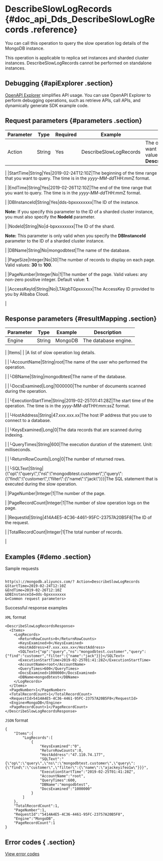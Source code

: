 # DescribeSlowLogRecords {#doc_api_Dds_DescribeSlowLogRecords .reference}

You can call this operation to query the slow operation log details of the MongoDB instance.

This operation is applicable to replica set instances and sharded cluster instances. DescribeSlowLogRecords cannot be performed on standalone instances.

## Debugging {#apiExplorer .section}

[OpenAPI Explorer](https://api.aliyun.com/#product=Dds&api=DescribeSlowLogRecords) simplifies API usage. You can use OpenAPI Explorer to perform debugging operations, such as retrieve APIs, call APIs, and dynamically generate SDK example code.

## Request parameters {#parameters .section}

|Parameter|Type|Required|Example|Description|
|---------|----|--------|-------|-----------|
|Action|String|Yes|DescribeSlowLogRecords|The operation that you want to perform. Set the value to **DescribeSlowLogRecords**.

 |
|StartTime|String|Yes|2019-02-24T12:10Z|The beginning of the time range that you want to query. The time is in the *yyyy-MM-dd*T*HH:mm*Z format.

 |
|EndTime|String|Yes|2019-02-26T12:10Z|The end of the time range that you want to query. The time is in the *yyyy-MM-dd*T*HH:mm*Z format.

 |
|DBInstanceId|String|Yes|dds-bpxxxxxxxx|The ID of the instance.

 **Note:** If you specify this parameter to the ID of a sharded cluster instance, you must also specify the **NodeId** parameter.

 |
|NodeId|String|No|d-bpxxxxxxxx|The ID of the shard.

 **Note:** This parameter is only valid when you specify the **DBInstanceId** parameter to the ID of a sharded cluster instance.

 |
|DBName|String|No|mongodbtest|The name of the database.

 |
|PageSize|Integer|No|30|The number of records to display on each page. Valid values: **30** to **100**.

 |
|PageNumber|Integer|No|1|The number of the page. Valid values: any non-zero positive integer. Default value: **1**.

 |
|AccessKeyId|String|No|LTAIgbTGpxxxxxx|The AccessKey ID provided to you by Alibaba Cloud.

 |

## Response parameters {#resultMapping .section}

|Parameter|Type|Example|Description|
|---------|----|-------|-----------|
|Engine|String|MongoDB|The database engine.

 |
|Items| | |A list of slow operation log details.

 |
|└AccountName|String|root|The name of the user who performed the operation.

 |
|└DBName|String|mongodbtest|The name of the database.

 |
|└DocsExamined|Long|1000000|The number of documents scanned during the operation.

 |
|└ExecutionStartTime|String|2019-02-25T01:41:28Z|The start time of the operation. The time is in the *yyyy-MM-dd*T*HH:mm:ss*Z format.

 |
|└HostAddress|String|47.xxx.xxx.xx|The host IP address that you use to connect to a database.

 |
|└KeysExamined|Long|0|The data records that are scanned during indexing.

 |
|└QueryTimes|String|600|The execution duration of the statement. Unit: milliseconds.

 |
|└ReturnRowCounts|Long|0|The number of returned rows.

 |
|└SQLText|String|\{\\"op\\":\\"query\\",\\"ns\\":\\"mongodbtest.customer\\",\\"query\\":\{\\"find\\":\\"customer\\",\\"filter\\":\{\\"name\\":\\"jack\\"\}\}\}|The SQL statement that is executed during the slow operation.

 |
|PageNumber|Integer|1|The number of the page.

 |
|PageRecordCount|Integer|1|The number of slow operation logs on the page.

 |
|RequestId|String|414A4E5-4C36-4461-95FC-23757A20B5F8|The ID of the request.

 |
|TotalRecordCount|Integer|1|The total number of records.

 |

## Examples {#demo .section}

Sample requests

``` {#request_demo}

http(s)://mongodb.aliyuncs.com/? Action=DescribeSlowLogRecords
&StartTime=2019-02-24T12:10Z
&EndTime=2019-02-26T12:10Z
&DBInstanceId=dds-bpxxxxxxxx
&<Common request parameters>

```

Successful response examples

`XML` format

``` {#xml_return_success_demo}
<DescribeSlowLogRecordsResponse>
  <Items>
    <LogRecords>
      <ReturnRowCounts>0</ReturnRowCounts>
      <KeysExamined>0</KeysExamined>
      <HostAddress>47.xxx.xxx.xx</HostAddress>
      <SQLText>{"op":"query","ns":"mongodbtest.customer","query":{"find":"customer","filter":{"name":"jack"}}}</SQLText>
      <ExecutionStartTime>2019-02-25T01:41:28Z</ExecutionStartTime>
      <AccountName>root</AccountName>
      <QueryTimes>600</QueryTimes>
      <DocsExamined>1000000</DocsExamined>
      <DBName>mongodbtest</DBName>
    </LogRecords>
  </Items>
  <PageNumber>1</PageNumber>
  <TotalRecordCount>1</TotalRecordCount>
  <RequestId>5414A4E5-4C36-4461-95FC-23757A20B5F8</RequestId>
  <Engine>MongoDB</Engine>
  <PageRecordCount>1</PageRecordCount>
</DescribeSlowLogRecordsResponse>

```

`JSON` format

``` {#json_return_success_demo}
{
	"Items":{
		"LogRecords":[
			{
				"KeysExamined":"0",
				"ReturnRowCounts":0,
				"HostAddress":"47.110.74.177",
				"SQLText":"{\"op\":\"query\",\"ns\":\"mongodbtest.customer\",\"query\":{\"find\":\"customer\",\"filter\":{\"name\":\"ajackeyifeo1w\"}}}",
				"ExecutionStartTime":"2019-02-25T01:41:28Z",
				"AccountName":"root",
				"QueryTimes":600,
				"DBName":"mongodbtest",
				"DocsExamined":"1000000"
			}
		]
	},
	"TotalRecordCount":1,
	"PageNumber":1,
	"RequestId":"5414A4E5-4C36-4461-95FC-23757A20B5F8",
	"Engine":"MongoDB",
	"PageRecordCount":1
}
```

## Error codes { .section}

[View error codes](https://error-center.aliyun.com/status/product/Dds)

